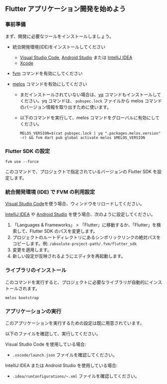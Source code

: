 ## Flutter アプリケーション開発を始めよう

### 事前準備

まず、開発に必要なツールをインストールしましょう。

- 統合開発環境(IDE)をインストールしてください
  - [Visual Studio Code], [Android Studio] または [IntelliJ IDEA]
  - [Xcode]

- [fvm] コマンドを有効にしてください

- [melos] コマンドを有効にしてください
  - まだインストールされていない場合は、[yq] コマンドもインストールしてください。yq コマンドは、 `pubspec.lock` ファイルから melos コマンドのバージョン情報を取り出すために使います。
  - 以下のコマンドを実行して、melos コマンドをグローバルに有効にしてください。

    ```shell
    MELOS_VERSION=$(cat pubspec.lock | yq ".packages.melos.version" -r) && fvm dart pub global activate melos $MELOS_VERSION
    ```


### Flutter SDK の設定

```shell
fvm use --force
```

このコマンドで、プロジェクトで指定されているバージョンの Flutter SDK を設定します。

### 統合開発環境 (IDE) で FVM の利用設定

[Visual Studio Code]を使う場合、ウィンドウをリロードしてください。

[IntelliJ IDEA] や [Android Studio] を使う場合、次のように設定してください。

1. 「Languages & Frameworks」 > 「Flutter」に移動するか、「Flutter」を検索して、Flutter SDK のパスを変更します。
2. プロジェクトのルートディレクトリにあるシンボリックリンクの絶対パスをコピーします。例: `/absolute-project-path/.fvm/flutter_sdk`
3. 変更を適用します。
4. 新しい設定が反映されるようにエディタを再起動します。

### ライブラリのインストール

このコマンドを実行すると、プロジェクトに必要なライブラリが自動的にインストールされます。

```shell
melos bootstrap
```

### アプリケーションの実行

このアプリケーションを実行するための設定は既に用意されています。

以下のファイルを確認して、実行してください。

Visual Studio Code を使用している場合:

- `.vscode/launch.json` ファイルを確認してください。

IntelliJ IDEA または Android Studio を使用している場合:

- `.idea/runConfigurations/~.xml` ファイルを確認してください。

<!-- Links -->

[IntelliJ IDEA]: https://www.jetbrains.com/idea/

[Android Studio]: https://developer.android.com/studio

[Visual Studio Code]: https://code.visualstudio.com/

[Xcode]: https://developer.apple.com/xcode/

[fvm]: https://fvm.app/

[melos]: https://melos.invertase.dev/

[yq]: https://github.com/mikefarah/yq
